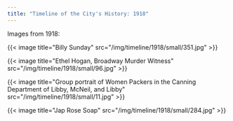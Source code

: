 ```yaml
---
title: "Timeline of the City's History: 1918"
---
```

Images from 1918:

{{< image title="Billy Sunday" src="/img/timeline/1918/small/351.jpg" >}}

{{< image title="Ethel Hogan, Broadway Murder Witness" src="/img/timeline/1918/small/96.jpg" >}}

{{< image title="Group portrait of Women Packers in the Canning Department of Libby, McNeil, and Libby" src="/img/timeline/1918/small/11.jpg" >}}

{{< image title="Jap Rose Soap" src="/img/timeline/1918/small/284.jpg" >}}